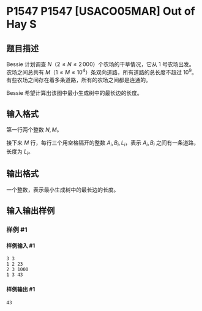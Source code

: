 # P1547 P1547 [USACO05MAR] Out of Hay S

## 题目描述

Bessie 计划调查 $N$（$2 \leq N \leq 2\,000$）个农场的干草情况，它从 $1$ 号农场出发。农场之间总共有 $M$（$1 \leq M \leq 10^4$）条双向道路，所有道路的总长度不超过 $10^9$。有些农场之间存在着多条道路，所有的农场之间都是连通的。

Bessie 希望计算出该图中最小生成树中的最长边的长度。


## 输入格式

第一行两个整数 $N,M$。

接下来 $M$ 行，每行三个用空格隔开的整数 $A_i,B_i,L_i$，表示 $A_i,B_i$ 之间有一条道路，长度为 $L_i$。

## 输出格式

一个整数，表示最小生成树中的最长边的长度。


## 输入输出样例

### 样例 #1

#### 样例输入 #1

```
3 3
1 2 23
2 3 1000
1 3 43
```

#### 样例输出 #1

```
43
```
